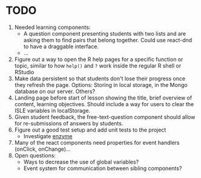 TODO
====

1. Needed learning components:
    - A question component presenting students with two lists and are asking them to find pairs that belong together. Could use react-dnd to have a draggable interface.
    - ...
2. Figure out a way to open the R help pages for a specific function or topic, similar to how `help()` and `?` work inside the regular R shell or RStudio
3. Make data persistent so that students don't lose their progress once they refresh the page. Options: Storing in local storage, in the Mongo database on our server. Others?
4. Landing page before start of lesson showing the title, brief overview of content, learning objectives. Should include a way for users to clear the ISLE variables in localStorage.
5. Given student feedback, the free-text-question component should allow for re-submissions of answers by students. 
6. Figure out a good test setup and add unit tests to the project
    - Investigate [enzyme](https://github.com/airbnb/enzyme)
7. Many of the react components need properties for event handlers (onClick, onChange)...
8. Open questions:
    - Ways to decrease the use of global variables? 
    - Event system for communication between sibling components?
    


